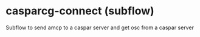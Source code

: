 # casparcg-connect (subflow)
Subflow to send amcp to a caspar server and get osc from a caspar server
